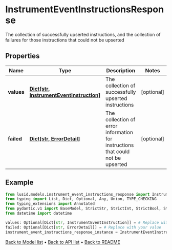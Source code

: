 # InstrumentEventInstructionsResponse

The collection of successfully upserted instructions, and the collection of failures for those instructions that could not be upserted
## Properties
Name | Type | Description | Notes
------------ | ------------- | ------------- | -------------
**values** | [**Dict[str, InstrumentEventInstruction]**](InstrumentEventInstruction.md) | The collection of successfully upserted instructions | [optional] 
**failed** | [**Dict[str, ErrorDetail]**](ErrorDetail.md) | The collection of error information for instructions that could not be upserted | [optional] 
## Example

```python
from lusid.models.instrument_event_instructions_response import InstrumentEventInstructionsResponse
from typing import List, Dict, Optional, Any, Union, TYPE_CHECKING
from typing_extensions import Annotated
from pydantic.v1 import BaseModel, StrictStr, StrictInt, StrictBool, StrictFloat, StrictBytes, Field, validator, ValidationError, conlist, constr
from datetime import datetime

values: Optional[Dict[str, InstrumentEventInstruction]] = # Replace with your value
failed: Optional[Dict[str, ErrorDetail]] = # Replace with your value
instrument_event_instructions_response_instance = InstrumentEventInstructionsResponse(values=values, failed=failed)

```

[Back to Model list](../README.md#documentation-for-models) &#8226; [Back to API list](../README.md#documentation-for-api-endpoints) &#8226; [Back to README](../README.md)

